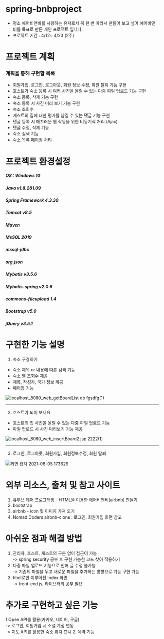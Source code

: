 # spring-bnbproject
+ 평소 에어비앤비를 사랑하는 유저로서 꼭 한 번 따라서 만들어 보고 싶어 에어비앤비를 목표로 만든 개인 프로젝트 입니다.
+ 프로젝트 기간 : 4/12~ 4/23 (2주)
# 프로젝트 계획
### 계획을 통해 구현할 목록
+ 회원가입, 로그인, 로그아웃, 회원 정보 수정, 회원 탈퇴 기능 구현
+ 호스트가 숙소 등록 시 여러 사진을 올릴 수 있는 다중 파일 업로드 기능 구현
+ 숙소 등록, 삭제 기능 구현
+ 숙소 등록 시 사진 미리 보기 기능 구현
+ 숙소 조회수
+ 게스트의 집에 대한 평가를 남길 수 있는 댓글 기능 구현
+ 댓글 등록 시 매끄러운 웹 작동을 위한 비동기식 처리 (Ajax)
+ 댓글 수정, 삭제 기능
+ 숙소 검색 기능
+ 숙소 목록 페이징 처리
# 프로젝트 환경설정
##### OS : Windows 10
##### Java v1.8.281.09
##### Spring Framework 4.3.30
##### Tomcat v8.5
##### Maven
##### MsSQL 2019
##### mssql-jdbc
##### org.json
##### Mybatis v3.5.6
##### Mybatis-spring v2.0.6
##### commons-fileupload 1.4
##### Bootstrap v5.0
##### jQuery v3.5.1
# 구현한 기능 설명
1. 숙소 구경하기
  * 숙소 제목 or 내용에 따른 검색 기능
  * 숙소 별 조회수 제공
  * 제목, 작성자, 국가 정보 제공
  * 페이징 기능

![localhost_8080_web_getBoardList do fgsdfg(1)](https://user-images.githubusercontent.com/86212069/128324561-133fa307-2d2e-475b-93f3-03f8264a08c7.png)


***

2. 호스트가 되어 보세요
  * 호스트의 집 사진을 올릴 수 있는 다중 파일 업로드 기능
  * 파일 업로드 시 사진 미리보기 기능 제공


![localhost_8080_web_insertBoard2 jsp 2222(1)](https://user-images.githubusercontent.com/86212069/128324804-704e13cf-97cd-484d-9915-3fd512d9cf69.png)

---

3. 로그인, 로그아웃, 회원가입, 회원정보수정, 회원 탈퇴

![화면 캡처 2021-08-05 173629](https://user-images.githubusercontent.com/86212069/128324988-9bac7d12-9600-4d4a-9ca5-8e9a9ee8cbbd.png)


# 외부 리소스, 출처 및 참고 사이트
1. 유투브 데어 프로그래밍 - HTML을 이용한 에어비앤비(airbnb) 만들기
2. bootstrap
3. airbnb - icon 및 이미지 가져 오기
4. Nomad Coders airbnb-clone : 로그인, 회원가입 화면 참고

# 아쉬운 점과 해결 방법
1. 관리자, 호스트, 게스트의 구분 없이 접근이 가능<br/>
 -> spring security 공부 후 구현 가능한 코드 찾아 적용하기
2. 다중 파일 업로드 기능으로 인해 글 수정 불가능<br/>
-> 기존의 파일을 두고 새로운 파일을 추가하는 방향으로 기능 구현 가능
3. html로만 이루어진 Index 화면<br/>
-> front-end js, 라이브러리 공부 필요

# 추가로 구현하고 싶은 기능
1.Open API를 활용(카카오, 네이버, 구글)<br/>
-> 로그인, 회원가입 시 소셜 계정 연동<br/>
-> 지도 API를 활용한 숙소 위치 표시
2. 예약 기능


